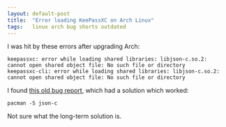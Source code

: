 ```yaml
---
layout: default-post
title:  "Error loading KeePassXC on Arch Linux"
tags:   linux arch bug shorts outdated
---
```


I was hit by these errors after upgrading Arch:

```
keepassxc: error while loading shared libraries: libjson-c.so.2: cannot open shared object file: No such file or directory
keepassxc-cli: error while loading shared libraries: libjson-c.so.2: cannot open shared object file: No such file or directory
```

I found [this old bug report][bug-report], which had a solution which worked:

    pacman -S json-c

Not sure what the long-term solution is.


[bug-report]: https://bugs.archlinux.org/task/48037
